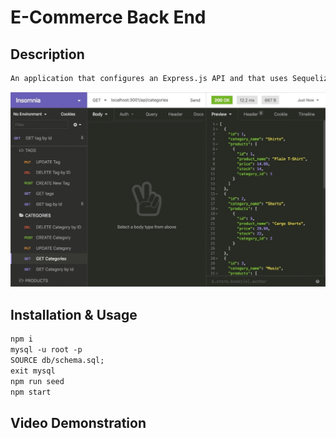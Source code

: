 # E-Commerce Back End

## Description
```md
An application that configures an Express.js API and that uses Sequelize to interact with a MySql database for an E-Commerce site.
```

![Alt text](assets/images/13-orm-homework-demo-01.gif)

## Installation & Usage
```md
npm i
mysql -u root -p
SOURCE db/schema.sql;
exit mysql
npm run seed
npm start
```
## Video Demonstration
